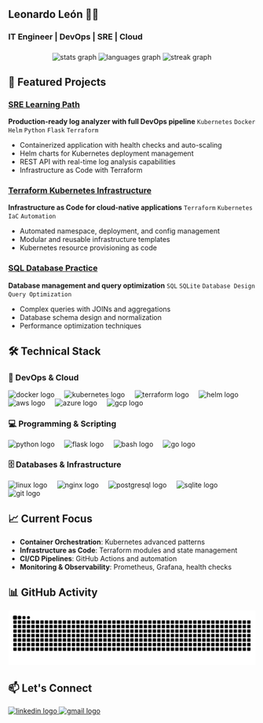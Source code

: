 <h2 align="left">Leonardo León 👨‍💻</h2>
<h3 align="left">IT Engineer | DevOps | SRE | Cloud </h3>

###

<div align="center">
  <img src="https://github-readme-stats.vercel.app/api?username=korearn&hide_title=false&hide_rank=false&show_icons=true&include_all_commits=true&count_private=true&disable_animations=false&theme=dracula&locale=en&hide_border=false" height="150" alt="stats graph"  />
  <img src="https://github-readme-stats.vercel.app/api/top-langs?username=korearn&locale=en&hide_title=false&layout=compact&card_width=320&langs_count=8&theme=dracula&hide_border=false&exclude_repo=linux,arch-config" height="150" alt="languages graph"  />
  <img src="https://github-readme-streak-stats.herokuapp.com/?user=korearn&theme=dracula&hide_border=false" height="150" alt="streak graph"  />
</div>

###

## 🚀 Featured Projects

### [SRE Learning Path](https://github.com/korearn/sre-learning-path)
**Production-ready log analyzer with full DevOps pipeline**
`Kubernetes` `Docker` `Helm` `Python` `Flask` `Terraform`
- Containerized application with health checks and auto-scaling
- Helm charts for Kubernetes deployment management
- REST API with real-time log analysis capabilities
- Infrastructure as Code with Terraform

### [Terraform Kubernetes Infrastructure](https://github.com/korearn/terraform-learning)
**Infrastructure as Code for cloud-native applications**
`Terraform` `Kubernetes` `IaC` `Automation`
- Automated namespace, deployment, and config management
- Modular and reusable infrastructure templates
- Kubernetes resource provisioning as code

### [SQL Database Practice](https://github.com/korearn/sql-practice)
**Database management and query optimization**
`SQL` `SQLite` `Database Design` `Query Optimization`
- Complex queries with JOINs and aggregations
- Database schema design and normalization
- Performance optimization techniques

## 🛠️ Technical Stack

### 🔧 DevOps & Cloud
<div align="left">
  <img src="https://cdn.jsdelivr.net/gh/devicons/devicon/icons/docker/docker-original.svg" height="40" alt="docker logo"  />
  <img width="12" />
  <img src="https://cdn.jsdelivr.net/gh/devicons/devicon/icons/kubernetes/kubernetes-plain.svg" height="40" alt="kubernetes logo"  />
  <img width="12" />
  <img src="https://cdn.jsdelivr.net/gh/devicons/devicon/icons/terraform/terraform-original.svg" height="40" alt="terraform logo"  />
  <img width="12" />
  <img src="https://cdn.jsdelivr.net/gh/devicons/devicon/icons/helm/helm-original.svg" height="40" alt="helm logo"  />
  <img width="12" />
  <img src="https://cdn.jsdelivr.net/gh/devicons/devicon/icons/amazonwebservices/amazonwebservices-original-wordmark.svg" height="40" alt="aws logo" />
  <img width="12" />
  <img src="https://cdn.jsdelivr.net/gh/devicons/devicon/icons/azure/azure-original.svg" height="40" alt="azure logo"  />
  <img width="12" />
  <img src="https://cdn.jsdelivr.net/gh/devicons/devicon/icons/googlecloud/googlecloud-original.svg" height="40" alt="gcp logo"  />
</div>

### 💻 Programming & Scripting
<div align="left">
  <img src="https://cdn.jsdelivr.net/gh/devicons/devicon/icons/python/python-original.svg" height="40" alt="python logo"  />
  <img width="12" />
  <img src="https://cdn.jsdelivr.net/gh/devicons/devicon/icons/flask/flask-original.svg" height="40" alt="flask logo"  />
  <img width="12" />
  <img src="https://cdn.jsdelivr.net/gh/devicons/devicon/icons/bash/bash-original.svg" height="40" alt="bash logo"  />
  <img width="12" />
  <img src="https://cdn.jsdelivr.net/gh/devicons/devicon/icons/go/go-original.svg" height="40" alt="go logo"  />
</div>

### 🗄️ Databases & Infrastructure
<div align="left">
  <img src="https://cdn.jsdelivr.net/gh/devicons/devicon/icons/linux/linux-original.svg" height="40" alt="linux logo"  />
  <img width="12" />
  <img src="https://cdn.jsdelivr.net/gh/devicons/devicon/icons/nginx/nginx-original.svg" height="40" alt="nginx logo"  />
  <img width="12" />
  <img src="https://cdn.jsdelivr.net/gh/devicons/devicon/icons/postgresql/postgresql-original.svg" height="40" alt="postgresql logo"  />
  <img width="12" />
  <img src="https://cdn.jsdelivr.net/gh/devicons/devicon/icons/sqlite/sqlite-original.svg" height="40" alt="sqlite logo"  />
  <img width="12" />
  <img src="https://cdn.jsdelivr.net/gh/devicons/devicon/icons/git/git-original.svg" height="40" alt="git logo"  />
</div>

## 📈 Current Focus
- **Container Orchestration**: Kubernetes advanced patterns
- **Infrastructure as Code**: Terraform modules and state management
- **CI/CD Pipelines**: GitHub Actions and automation
- **Monitoring & Observability**: Prometheus, Grafana, health checks

## 📊 GitHub Activity
<picture>
  <source media="(prefers-color-scheme: dark)" srcset="https://raw.githubusercontent.com/korearn/leonardoleon/output/github-snake-dark.svg" />
  <source media="(prefers-color-scheme: light)" srcset="https://raw.githubusercontent.com/korearn/leonardoleon/output/github-snake.svg" />
  <img alt="github-snake" src="https://raw.githubusercontent.com/korearn/leonardoleon/output/github-snake.svg" />
</picture>

<br clear="both">

## 📫 Let's Connect
<div align="left">
  <a href="https://www.linkedin.com/in/leonardoleonh/" target="_blank">
    <img src="https://img.shields.io/static/v1?message=LinkedIn&logo=linkedin&label=&color=0077B5&logoColor=white&labelColor=&style=for-the-badge" height="35" alt="linkedin logo"  />
  </a>
  <a href="mailto:leo.dleon55@gmail.com" target="_blank">
    <img src="https://img.shields.io/static/v1?message=Gmail&logo=gmail&label=&color=D14836&logoColor=white&labelColor=&style=for-the-badge" height="35" alt="gmail logo"  />
  </a>
</div>
